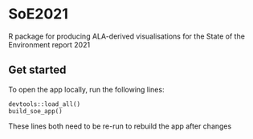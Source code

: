 # SoE2021
R package for producing ALA-derived visualisations for the State of the Environment report 2021 

## Get started
To open the app locally, run the following lines:
```
devtools::load_all()
build_soe_app()
```
These lines both need to be re-run to rebuild the app after changes